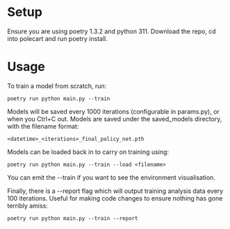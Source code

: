 
# Setup
Ensure you are using poetry 1.3.2 and python 311.
Download the repo, cd into polecart and run poetry install.


# Usage
To train a model from scratch, run:

```
poetry run python main.py --train
```

Models will be saved every 1000 iterations (configurable in params.py), or when you Ctrl+C out. Models are saved under the saved_models directory,
with the filename format:

```
<datetime>_<iterations>_final_policy_net.pth
```
Models can be loaded back in to carry on training using:

```
poetry run python main.py --train --load <filename>
```

You can emit the --train if you want to see the environment visualisation.

Finally, there is a --report flag which will output training analysis data every 100 iterations. Useful for making code changes to ensure nothing
has gone terribly amiss:

```
poetry run python main.py --train --report
```